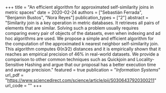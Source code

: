 +++
title = "An efficient algorithm for approximated self-similarity joins in metric spaces"
date = 2020-02-24
authors = ["Sebastián Ferrada", "Benjamin Bustos", "Nora Reyes"]
publication_types = ["2"]
abstract = "Similarity join is a key operation in metric databases. It retrieves all pairs of elements that are similar. Solving such a problem usually requires comparing every pair of objects of the datasets, even when indexing and ad hoc algorithms are used. We propose a simple and efficient algorithm for the computation of the approximated k nearest neighbor self-similarity join. This algorithm computes Θ(n3∕2) distances and it is empirically shown that it reaches an empirical precision of 46% in real-world datasets. We provide a comparison to other common techniques such as Quickjoin and Locality-Sensitive Hashing and argue that our proposal has a better execution time and average precision."
featured = true
publication = "*Information Systems*"
url_pdf = "https://www.sciencedirect.com/science/article/pii/S0306437920300211"
url_code = ""
+++

